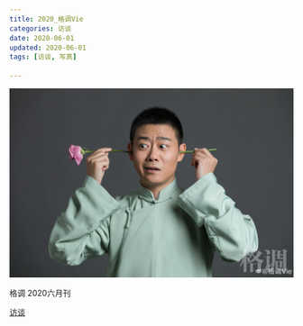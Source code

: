 ```yaml
---
title: 2020_格调Vie
categories: 访谈
date: 2020-06-01
updated: 2020-06-01
tags: [访谈, 写真]

---
```


![](https://raw.githubusercontent.com/rhenginium/image/main/img-1616651170819033503301efa7e718e4b653a8e796084.jpg)

格调 2020六月刊

[访谈](https://m.weibo.cn/7020019316/4515109596569518)